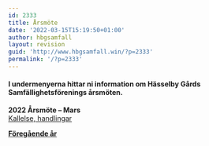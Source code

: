 ```yaml
---
id: 2333
title: Årsmöte
date: '2022-03-15T15:19:50+01:00'
author: hbgsamfall
layout: revision
guid: 'http://www.hbgsamfall.win/?p=2333'
permalink: '/?p=2333'
---
```


#### I undermenyerna hittar ni information om Hässelby Gårds Samfällighetsförenings årsmöten.

**2022 Årsmöte – Mars**  
[Kallelse, handlingar](/wp-content/uploads/2022/03/Kallelse-till-arsstamma-2022-Komplett.pdf)

**[Föregående år](http://hbgsamfall.win/index.php/information-2/foregaende-ars-arsmoten/ "Föregående års årsmöten")**